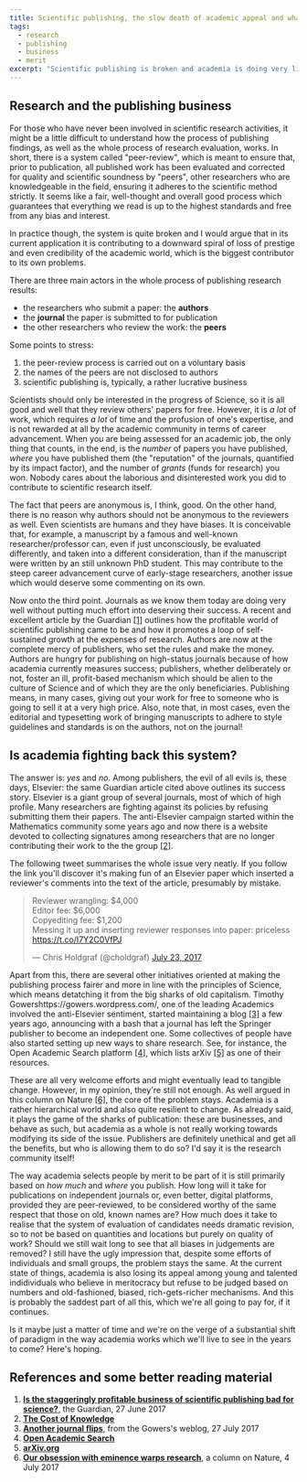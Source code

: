 ```yaml
---
title: Scientific publishing, the slow death of academic appeal and what to change
tags:
  - research
  - publishing
  - business
  - merit
excerpt: "Scientific publishing is broken and academia is doing very little to fix it"
---
```


## Research and the publishing business 

For those who have never been involved in scientific research activities, it might be a little difficult to understand how the process of publishing findings, as well as the whole process of research evaluation, works. In short, there is a system called "peer-review", which is meant to ensure that, prior to publication, all published work has been evaluated and corrected for quality and scientific soundness by "peers", other researchers who are knowledgeable in the field, ensuring it adheres to the scientific method strictly. It seems like a fair, well-thought and overall good process which guarantees that everything we read is up to the highest standards and free from any bias and interest. 

In practice though, the system is quite broken and I would argue that in its current application it is contributing to a downward spiral of loss of prestige and even credibility of the academic world, which is the biggest contributor to its own problems.

There are three main actors in the whole process of publishing research results:

* the researchers who submit a paper: the **authors**
* the **journal** the paper is submitted to for publication
* the other researchers who review the work: the **peers**

Some points to stress:

1. the peer-review process is carried out on a voluntary basis 
2. the names of the peers are not disclosed to authors
3. scientific publishing is, typically, a rather lucrative business

Scientists should only be interested in the progress of Science, so it is all good and well that they review others' papers for free. However, it is _a lot_ of work, which requires _a lot_ of time and the profusion of one's expertise, and is not rewarded at all by the academic community in terms of career advancement. When you are being assessed for an academic job, the only thing that counts, in the end, is the _number_ of papers you have published, _where_ you have published them (the "reputation" of the journals, quantified by its impact factor), and the number of _grants_ (funds for research) you won. Nobody cares about the laborious and disinterested work you did to contribute to scientific research itself. 

The fact that peers are anonymous is, I think, good. On the other hand, there is no reason why authors should not be anonymous to the reviewers as well. Even scientists are humans and they have biases. It is conceivable that, for example, a manuscript by a famous and well-known researcher/professor can, even if just unconsciously, be evaluated differently, and taken into a different consideration, than if the manuscript were written by an still unknown PhD student. This may contribute to the steep career advancement curve of early-stage researchers, another issue which would deserve some commenting on its own.

Now onto the third point. Journals as we know them today are doing very well without putting much effort into deserving their success. A recent and excellent article by the Guardian [[1]](#guardian) outlines how the profitable world of scientific publishing came to be and how it promotes a loop of self-sustained growth at the expenses of research. Authors are now at the complete mercy of publishers, who set the rules and make the money. Authors are hungry for publishing on high-status journals because of how academia currently measures success; publishers, whether deliberately or not, foster an ill, profit-based mechanism which should be alien to the culture of Science and of which they are the only beneficiaries. Publishing means, in many cases, giving out your work for free to someone who is going to sell it at a very high price. Also, note that, in most cases, even the editorial and typesetting work of bringing manuscripts to adhere to style guidelines and standards is on the authors, not on the journal!

## Is academia fighting back this system?

The answer is: _yes_ and _no_. Among publishers, the evil of all evils is, these days, Elsevier: the same Guardian article cited above outlines its success story. Elsevier is a giant group of several journals, most of which of high profile. Many researchers are fighting against its policies by refusing submitting them their papers. The anti-Elsevier campaign started within the Mathematics community some years ago and now there is a website devoted to collecting signatures among researchers that are no longer contributing their work to the the group [[2]](#cost). 

The following tweet summarises the whole issue very neatly. If you follow the link you'll discover it's making fun of an Elsevier paper which inserted a reviewer's comments into the text of the article, presumably by mistake.

<blockquote class="twitter-tweet" data-lang="en"><p lang="en" dir="ltr">Reviewer wrangling: $4,000<br>Editor fee: $6,000<br>Copyediting fee: $1,200<br>Messing it up and inserting reviewer responses into paper: priceless <a href="https://t.co/I7Y2C0VfPJ">https://t.co/I7Y2C0VfPJ</a></p>&mdash; Chris Holdgraf (@choldgraf) <a href="https://twitter.com/choldgraf/status/889153767743963136">July 23, 2017</a></blockquote> <script async src="//platform.twitter.com/widgets.js" charset="utf-8"></script>

Apart from this, there are several other initiatives oriented at making the publishing process fairer and more in line with the principles of Science, which means detatching it from the big sharks of old capitalism. 
Timothy Gowershttps://gowers.wordpress.com/, one of the leading Academics involved the anti-Elsevier sentiment, started maintaining a blog [[3]](#gowers) a few years ago, announcing with a bash that a journal has left the Springer publisher to become an independent one. Some collectives of people have also started setting up new ways to share research. See, for instance, the Open Academic Search platform [[4]](#oas), which lists arXiv [[5]](#arxiv) as one of their resources.

These are all very welcome efforts and might eventually lead to tangible change. However, in my opinion, they're still not enough. As well argued in this column on Nature [[6]](#nature), the core of the problem stays. Academia is a rather hierarchical world and also quite resilient to change. As already said, it plays the game of the sharks of publication: these are businesses, and behave as such, but academia as a whole is not really working towards modifying its side of the issue. Publishers are definitely unethical and get all the benefits, but who is allowing them to do so? I'd say it is the research community itself!

The way academia selects people by merit to be part of it is still primarily based on _how much_ and _where_ you publish. How long will it take for publications on independent journals or, even better, digital platforms, provided they are peer-reviewed, to be considered worthy of the same respect that those on old, known names are? How much does it take to realise that the system of evaluation of candidates needs dramatic revision, so to not be based on quantities and locations but purely on quality of work? Should we still wait long to see that all biases in judgements are removed? I still have the ugly impression that, despite some efforts of individuals and small groups, the problem stays the same. At the current state of things, academia is also losing its appeal among young and talented indidividuals who believe in meritocracy but refuse to be judged based on numbers and old-fashioned, biased, rich-gets-richer mechanisms. And this is probably the saddest part of all this, which we're all going to pay for, if it continues. 

Is it maybe just a matter of time and we're on the verge of a substantial shift of paradigm in the way academia works which we'll live to see in the years to come? Here's hoping.

## References and some better reading material

1. <a name="guardian"></a> [**Is the staggeringly profitable business of scientific publishing bad for science?**](https://www.theguardian.com/science/2017/jun/27/,profitable-business-scientific-publishing-bad-for-science?CMP=share_btn_tw), the Guardian, 27 June 2017
2. <a name="cost"></a> [**The Cost of Knowledge**](http://thecostofknowledge.com)
3. <a name="gowers"></a> [**Another journal flips**](https://gowers.wordpress.com/2017/07/27/another-journal-flips/), from the Gowers's weblog, 27 July 2017
4. <a name="oas"></a> [**Open Academic Search**](http://open.semanticscholar.org)
5. <a name="arxiv"></a> [**arXiv.org**](https://arxiv.org)
6. <a name="nature"></a> [**Our obsession with eminence warps research**](http://www.nature.com/news/our-obsession-with-eminence-warps-research-1.22251
), a column on Nature, 4 July 2017
